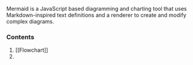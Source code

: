 Mermaid is a JavaScript based diagramming and charting tool that uses Markdown-inspired text definitions and a renderer to create and modify complex diagrams.

### Contents
1. [[Flowchart]]
2. 